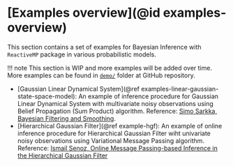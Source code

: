 # [Examples overview](@id examples-overview)

This section contains a set of examples for Bayesian Inference with `ReactiveMP` package in various probabilistic models.

!!! note
    This section is WIP and more examples will be added over time. More examples can be found in [`demo/`](https://github.com/biaslab/ReactiveMP.jl/tree/master/demo) folder at GitHub repository.

- [Gaussian Linear Dynamical System](@ref examples-linear-gaussian-state-space-model): An example of inference procedure for Gaussian Linear Dynamical System with multivariate noisy observations using Belief Propagation (Sum Product) algorithm. Reference: [Simo Sarkka, Bayesian Filtering and Smoothing](https://users.aalto.fi/~ssarkka/pub/cup_book_online_20131111.pdf).
- [Hierarchical Gaussian Filter](@ref example-hgf): An example of online inference procedure for Hierarchical Gaussian Filter wiht univariate noisy observations using Variational Message Passing algorithm. Reference: [Ismail Senoz, Online Message Passing-based Inference in the Hierarchical Gaussian Filter](https://ieeexplore.ieee.org/document/9173980)